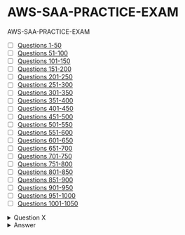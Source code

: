 # AWS-SAA-PRACTICE-EXAM
AWS-SAA-PRACTICE-EXAM

- [ ]  [Questions 1-50](https://github.com/omeatai/AWS-SAA-PRACTICE-EXAM/blob/main/001_050.md)
- [ ]  [Questions 51-100](https://github.com/omeatai/AWS-SAA-PRACTICE-EXAM/blob/main/051_100.md)
- [ ]  [Questions 101-150](https://github.com/omeatai/AWS-SAA-PRACTICE-EXAM/blob/main/101_150.md)
- [ ]  [Questions 151-200](https://github.com/omeatai/AWS-SAA-PRACTICE-EXAM/blob/main/151_200.md)
- [ ]  [Questions 201-250](https://github.com/omeatai/AWS-SAA-PRACTICE-EXAM/blob/main/201_250.md)
- [ ]  [Questions 251-300](https://github.com/omeatai/AWS-SAA-PRACTICE-EXAM/blob/main/251_300.md)
- [ ]  [Questions 301-350](https://github.com/omeatai/AWS-SAA-PRACTICE-EXAM/blob/main/301_350.md)
- [ ]  [Questions 351-400](https://github.com/omeatai/AWS-SAA-PRACTICE-EXAM/blob/main/351_400.md)
- [ ]  [Questions 401-450](https://github.com/omeatai/AWS-SAA-PRACTICE-EXAM/blob/main/401_450.md)
- [ ]  [Questions 451-500](https://github.com/omeatai/AWS-SAA-PRACTICE-EXAM/blob/main/451_500.md)
- [ ]  [Questions 501-550](https://github.com/omeatai/AWS-SAA-PRACTICE-EXAM/blob/main/501_550.md)
- [ ]  [Questions 551-600](https://github.com/omeatai/AWS-SAA-PRACTICE-EXAM/blob/main/551_600.md)
- [ ]  [Questions 601-650](https://github.com/omeatai/AWS-SAA-PRACTICE-EXAM/blob/main/601_650.md)
- [ ]  [Questions 651-700](https://github.com/omeatai/AWS-SAA-PRACTICE-EXAM/blob/main/651_700.md)
- [ ]  [Questions 701-750](https://github.com/omeatai/AWS-SAA-PRACTICE-EXAM/blob/main/701_750.md)
- [ ]  [Questions 751-800](https://github.com/omeatai/AWS-SAA-PRACTICE-EXAM/blob/main/751_800.md)
- [ ]  [Questions 801-850](https://github.com/omeatai/AWS-SAA-PRACTICE-EXAM/blob/main/801_850.md)
- [ ]  [Questions 851-900](https://github.com/omeatai/AWS-SAA-PRACTICE-EXAM/blob/main/851_900.md)
- [ ]  [Questions 901-950](https://github.com/omeatai/AWS-SAA-PRACTICE-EXAM/blob/main/901_950.md)
- [ ]  [Questions 951-1000](https://github.com/omeatai/AWS-SAA-PRACTICE-EXAM/blob/main/951_1000.md)
- [ ]  [Questions 1001-1050](https://github.com/omeatai/AWS-SAA-PRACTICE-EXAM/blob/main/1001_1050.md)

<details>
  <summary>Question X</summary>

- [ ] A.  Turn  


</details>

<details>
  <summary>Answer</summary>

- [ ] A.  Turn


</details>








